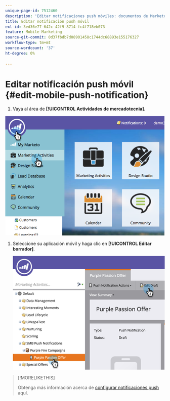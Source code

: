 ```yaml
---
unique-page-id: 7512460
description: 'Editar notificaciones push móviles: documentos de Marketo: documentación del producto'
title: Editar notificación push móvil
exl-id: 3ed36e77-642c-42f9-8714-fc4f718eb073
feature: Mobile Marketing
source-git-commit: 0d37fbdb7d08901458c1744dc68893e155176327
workflow-type: tm+mt
source-wordcount: '37'
ht-degree: 0%

---
```


# Editar notificación push móvil {#edit-mobile-push-notification}

1. Vaya al área de **[!UICONTROL Actividades de mercadotecnia]**.

![](assets/image2015-4-22-18-3a44-3a42.png)

1. Seleccione su aplicación móvil y haga clic en **[!UICONTROL Editar borrador]**.

   ![](assets/image2015-4-22-18-3a45-3a13.png)

>[!MORELIKETHIS]
>
>Obtenga más información acerca de [configurar notificaciones push](/help/marketo/product-docs/mobile-marketing/push-notifications/configure-mobile-push-notification.md) aquí.
